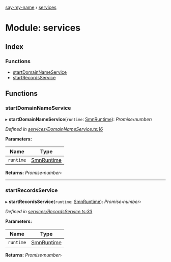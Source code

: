 [say-my-name](../README.md) › [services](services.md)

# Module: services

## Index

### Functions

* [startDomainNameService](services.md#startdomainnameservice)
* [startRecordsService](services.md#startrecordsservice)

## Functions

###  startDomainNameService

▸ **startDomainNameService**(`runtime`: [SmnRuntime](runtime.md#smnruntime)): *Promise‹number›*

*Defined in [services/DomainNameService.ts:16](https://github.com/matthewjosephtaylor/say-my-name/blob/57773d3/src/js/services/DomainNameService.ts#L16)*

**Parameters:**

Name | Type |
------ | ------ |
`runtime` | [SmnRuntime](runtime.md#smnruntime) |

**Returns:** *Promise‹number›*

___

###  startRecordsService

▸ **startRecordsService**(`runtime`: [SmnRuntime](runtime.md#smnruntime)): *Promise‹number›*

*Defined in [services/RecordsService.ts:33](https://github.com/matthewjosephtaylor/say-my-name/blob/57773d3/src/js/services/RecordsService.ts#L33)*

**Parameters:**

Name | Type |
------ | ------ |
`runtime` | [SmnRuntime](runtime.md#smnruntime) |

**Returns:** *Promise‹number›*
